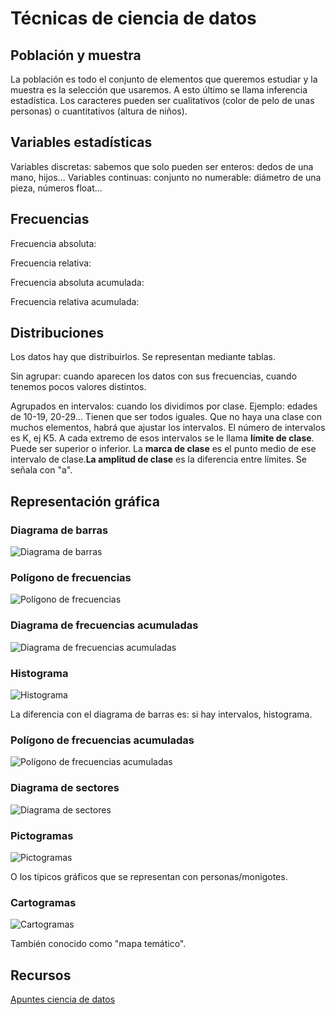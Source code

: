 # Técnicas de ciencia de datos

## Población y muestra

La población es todo el conjunto de elementos que queremos estudiar y la muestra es la selección que usaremos. A esto último se llama inferencia estadística.
Los caracteres pueden ser cualitativos (color de pelo de unas personas) o cuantitativos (altura de niños).

## Variables estadísticas

Variables discretas: sabemos que solo pueden ser enteros: dedos de una mano, hijos...
Variables continuas: conjunto no numerable: diámetro de una pieza, números float...

## Frecuencias

Frecuencia absoluta:

Frecuencia relativa:

Frecuencia absoluta acumulada:

Frecuencia relativa acumulada:

## Distribuciones

Los datos hay que distribuirlos. Se representan mediante tablas.

Sin agrupar: cuando aparecen los datos con sus frecuencias, cuando tenemos pocos valores distintos.

Agrupados en intervalos: cuando los dividimos por clase. Ejemplo: edades de 10-19, 20-29... Tienen que ser todos iguales. Que no haya una clase con muchos elementos, habrá que ajustar los intervalos. El número de intervalos es K, ej K5. A cada extremo de esos intervalos se le llama **límite de clase**. Puede ser superior o inferior. La **marca de clase** es el punto medio de ese intervalo de clase.**La amplitud de clase** es la diferencia entre límites. Se señala con "a".

## Representación gráfica

### Diagrama de barras

![Diagrama de barras](https://www.jmp.com/es_co/statistics-knowledge-portal/exploratory-data-analysis/bar-chart/_jcr_content/par/styledcontainer_2069/par/image_1203777138.img.png/1594745267192.png)

### Polígono de frecuencias

![Polígono de frecuencias](https://media.gcflearnfree.org/content/61d5c217c4da77185ca9f229_01_05_2022/Co%CC%81mo-usar-un-poli%CC%81gono-de-frecuencias-1.png)

### Diagrama de frecuencias acumuladas

![Diagrama de frecuencias acumuladas](https://www.uv.es/ceaces/base/descriptiva/ejemplos/representa3.gif)

### Histograma

![Histograma](https://asolengin.files.wordpress.com/2014/10/histograma-1.jpg?w=640)

La diferencia con el diagrama de barras es: si hay intervalos, histograma.

### Polígono de frecuencias acumuladas

![Polígono de frecuencias acumuladas](https://www.superprof.es/diccionario/wp-content/uploads/2020/01/pol%C3%ADgono-de-frecuencias-acumuladas-1.gif)

### Diagrama de sectores

![Diagrama de sectores](https://images.nagwa.com/figures/686165050125/1.svg)

### Pictogramas

![Pictogramas](https://cdn.slidesharecdn.com/ss_thumbnails/quesunpictograma-131114051858-phpapp01-thumbnail.jpg?width=600&height=600&fit=bounds)

O los típicos gráficos que se representan con personas/monigotes.

### Cartogramas

![Cartogramas](http://www.cursosgis.com/wp-content/uploads/2017/02/cartogramas_qgis_1.png)

También conocido como "mapa temático".


## Recursos
[Apuntes ciencia de datos](https://learn-eu-central-1-prod-fleet01-xythos.content.blackboardcdn.com/5d1f8301cf6a3/13899773?X-Blackboard-S3-Bucket=learn-eu-central-1-prod-fleet01-xythos&X-Blackboard-Expiration=1680220800000&X-Blackboard-Signature=PD8Fk7l2pcatdQpgtva6j58IiHzGO3XirKUQHgrJny0%3D&X-Blackboard-Client-Id=309366&X-Blackboard-S3-Region=eu-central-1&response-cache-control=private%2C%20max-age%3D21600&response-content-disposition=inline%3B%20filename%2A%3DUTF-8%27%2701-Estad%25C3%25ADstica-descriptiva.pdf&response-content-type=application%2Fpdf&X-Amz-Security-Token=IQoJb3JpZ2luX2VjEKL%2F%2F%2F%2F%2F%2F%2F%2F%2F%2FwEaDGV1LWNlbnRyYWwtMSJIMEYCIQD0aky8uwWYDWgv%2Be6ggep45w9XbYotspozS%2BbxT8ULuwIhAK1e%2Fp%2FLao6EJeLfAg7jNzY1XBKKcAS5mJm4h%2BHb18FRKr4FCHsQAxoMNjM1NTY3OTI0MTgzIgzI%2F64YPBtkfh1XWyEqmwVnqNNQ4YSGtbHbA8pZNGEv9GvhjuBbIBijah2iDNcz%2Fsn8xvMy9xjIYs53hoj41LtSR7y5hyh11FKpNvqAsb0vDjzM6a0LILxe%2F%2FE3g6bm7nGvqrQp46ORkQDCWg70BCAl9gUTQ8BoC%2BqAESELjFH8cIcQtKfVxR4k%2BLVyK949fT%2B8PcmCEcycEMlUhnCR92y3xStADa2AG1V2lFA8V889Jwjw26nb7hpKOPQomK3uCaMmsjxf3tC%2F6fTsg2PtLKqJAQrAK51DEYGBb15BaHf6i8BPIqyU0I0PRBQuPeNyhyCmwxiz6cBgvisrx4o1yBaM2H%2FbwXjnL%2BJ4OeGlouIxzUfpoy6T%2BvcbKVouutgvj8hp8SSwehJajakPXY7MG5IUBR6YuSXfFbz5dOYiWCJGcOUKD%2BL761UseEhnZVUpZcoitl2fDuzklfaWyPUYn8rgY%2BuRTOCQOTiI%2BoD%2B%2B%2FsdLAOUSRAv2I2aPf77mZroeuJD1TmCpk5Qi32fg2vtuHpIzxGaQVJs8ADaHJH49NFtG2u4eX90nJCtK6Hpeu3i90zBZLotzy7nxjVdHLec9mYqKzIfQRmFRkqydlCx9d29Nui%2FRCKIQJRoAu4Y%2BLJ9ZOufxct48b%2FWVsA640k5PhbPVHWtWJUbflyvqTlxfa8FjbwwESSnWAKZNFydfcNHcE6ET5iDUI9x7sG%2BtXc7QVvYZ0mStZnM4LNoqnrbhiw32RQ0J94Pc5TUmaftpCFtx91FVyQREAHIvLVU6L3EPoddMCe81Y%2BoWfZ1VdpZtyH1lt4F%2FWLz73ME6x1B%2FSAH9lgopF67nI3YGvIeMm5gB11NAJsFybXc9AwuLYeH96KnwmHxJaoeP6VsUhnsLSd1X3lorNJAYu4qrwc1MKqcl6EGOrABi4eDUgPXREaKsCop%2FyecCYj5hE%2B7u1Y1v6k8bRM6REmixzo5yDG%2FLGgaO1tUCwSLMi3eysO1P3AWV8jvphmh%2BTSDZtJxqeYXGAKHCF0yauBvREP2xOAysdfTsQScIIPlo8OoLvF8p1NE04U%2BB3FeY%2BzB98mEXIQHqwtVec2DKCM3lPemcnQYoDG1X%2BtWEw174MZ3HCiVuolsn9b2ClKtnAGNAMA8Zj6e3EgorBusMjg%3D&X-Amz-Algorithm=AWS4-HMAC-SHA256&X-Amz-Date=20230330T180000Z&X-Amz-SignedHeaders=host&X-Amz-Expires=21600&X-Amz-Credential=ASIAZH6WM4PLSPNBABGZ%2F20230330%2Feu-central-1%2Fs3%2Faws4_request&X-Amz-Signature=3e002c4c1a34db9a0c28ffdc651a8d907e3c0804e568323ef5cc1cdf1822b47a)
